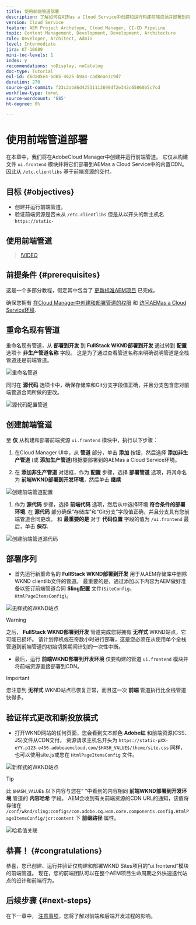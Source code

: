 ```yaml
---
title: 使用前端管道部署
description: 了解如何在AEMas a Cloud Service中创建和运行构建前端资源并部署到内置CDN的前端管道。
version: Cloud Service
feature: AEM Project Archetype, Cloud Manager, CI-CD Pipeline
topic: Content Management, Development, Development, Architecture
role: Developer, Architect, Admin
level: Intermediate
jira: KT-10689
mini-toc-levels: 1
index: y
recommendations: noDisplay, noCatalog
doc-type: Tutorial
exl-id: d6da05e4-bd65-4625-b9a4-cad8eae3c9d7
duration: 270
source-git-commit: f23c2ab86d42531113690df2e342c65060b5c7cd
workflow-type: tm+mt
source-wordcount: '685'
ht-degree: 0%

---
```


# 使用前端管道部署

在本章中，我们将在AdobeCloud Manager中创建并运行前端管道。 它仅从构建文件 `ui.frontend` 模块并将它们部署到AEMas a Cloud Service中的内置CDN。 因此从  `/etc.clientlibs` 基于前端资源的交付。


## 目标 {#objectives}

* 创建并运行前端管道。
* 验证前端资源是否未从 `/etc.clientlibs` 但是从以开头的新主机名 `https://static-`

## 使用前端管道

>[!VIDEO](https://video.tv.adobe.com/v/3409420?quality=12&learn=on)

## 前提条件 {#prerequisites}

这是一个多部分教程，假定其中包含了 [更新标准AEM项目](./update-project.md) 已完成。

确保您拥有 [在Cloud Manager中创建和部署管道的权限](https://experienceleague.adobe.com/docs/experience-manager-cloud-manager/content/requirements/users-and-roles.html?lang=en#role-definitions) 和 [访问AEMas a Cloud Service环境](https://experienceleague.adobe.com/docs/experience-manager-cloud-service/content/implementing/using-cloud-manager/manage-environments.html).

## 重命名现有管道

重命名现有管道，从 __部署到开发__ 到  __FullStack WKND部署到开发__ 通过转到 __配置__ 选项卡 __非生产管道名称__ 字段。 这是为了通过查看管道名称来明确说明管道是全栈管道还是前端管道。

![重命名管道](assets/fullstack-wknd-deploy-dev-pipeline.png)


同时在 __源代码__ 选项卡中，确保存储库和Git分支字段值正确，并且分支包含您对前端管道合同所做的更改。

![源代码配置管道](assets/fullstack-wknd-source-code-config.png)


## 创建前端管道

至 __仅__ 从构建和部署前端资源 `ui.frontend` 模块中，执行以下步骤：

1. 在Cloud Manager UI中，从 __管道__ 部分，单击 __添加__ 按钮，然后选择 __添加非生产管道__ (或 __添加生产管道__)根据要部署到的AEMas a Cloud Service环境。

1. 在 __添加非生产管道__ 对话框，作为 __配置__ 步骤，选择 __部署管道__ 选项，将其命名为 __前端WKND部署到开发环境__，然后单击 __继续__

![创建前端管道配置](assets/create-frontend-pipeline-configs.png)

1. 作为 __源代码__ 步骤，选择 __前端代码__ 选项，然后从中选择环境 __符合条件的部署环境__. 在 __源代码__ 部分确保“存储库”和“Git分支”字段值正确，并且分支具有您前端管道合同更改。
和 __最重要的是__ 对于 __代码位置__ 字段的值为 `/ui.frontend` 最后，单击 __保存__.

![创建前端管道源代码](assets/create-frontend-pipeline-source-code.png)


## 部署序列

* 首先运行新重命名的 __FullStack WKND部署到开发__ 用于从AEM存储库中删除WKND clientlib文件的管道。 最重要的是，通过添加以下内容为AEM做好准备以签订前端管道合同 __Sling配置__ 文件(`SiteConfig`， `HtmlPageItemsConfig`)。

![无样式的WKND站点](assets/unstyled-wknd-site.png)

>[!WARNING]
>
>之后， __FullStack WKND部署到开发__ 管道完成您将拥有 __无样式__ WKND站点，它可能已损坏。 请计划停机或在奇数小时进行部署，这是您必须在从使用单个全栈管道到前端管道的初始切换期间计划的一次性中断。


* 最后，运行 __前端WKND部署到开发环境__ 仅要构建的管道 `ui.frontend` 模块并将前端资源直接部署到CDN。

>[!IMPORTANT]
>
>您注意到 __无样式__ WKND站点已恢复正常，而且这一次 __前端__ 管道执行比全栈管道快得多。

## 验证样式更改和新投放模式

* 打开WKND网站的任何页面，您会看到文本颜色 __Adobe红__ 和前端资源(CSS、JS)文件从CDN交付。 资源请求主机名开头为 `https://static-pXX-eYY.p123-e456.adobeaemcloud.com/$HASH_VALUE$/theme/site.css` 同样，也可以使用site.js或您在 `HtmlPageItemsConfig` 文件。


![新样式的WKND站点](assets/newly-styled-wknd-site.png)



>[!TIP]
>
>此 `$HASH_VALUE$` 以下内容与您在“ ”中看到的内容相同 __前端WKND部署到开发环境__  管道的 __内容哈希__ 字段。 AEM会收到有关前端资源的CDN URL的通知，该值将存储在 `/conf/wknd/sling:configs/com.adobe.cq.wcm.core.components.config.HtmlPageItemsConfig/jcr:content` 下 __前缀路径__ 属性。


![哈希值关联](assets/hash-value-correlartion.png)



## 恭喜！ {#congratulations}

恭喜，您已创建、运行并验证仅构建和部署WKND Sites项目的“ui.frontend”模块的前端管道。 现在，您的前端团队可以在整个AEM项目生命周期之外快速迭代站点的设计和前端行为。

## 后续步骤 {#next-steps}

在下一章中， [注意事项](considerations.md)，您将了解对前端和后端开发过程的影响。
